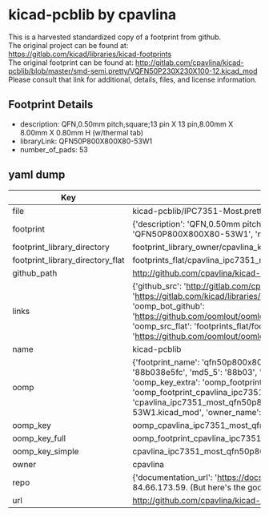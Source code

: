 # kicad-pcblib by cpavlina  
This is a harvested standardized copy of a footprint from github.  
The original project can be found at:  
https://gitlab.com/kicad/libraries/kicad-footprints  
The original footprint can be found at:
http://gitlab.com/cpavlina/kicad-pcblib/blob/master/smd-semi.pretty/VQFN50P230X230X100-12.kicad_mod
Please consult that link for additional, details, files, and license information.  
## Footprint Details
* description: QFN,0.50mm pitch,square;13 pin X 13 pin,8.00mm X 8.00mm X 0.80mm H (w/thermal tab)  
* libraryLink: QFN50P800X800X80-53W1  
* number_of_pads: 53  
## yaml dump  
| Key | Value |  
| --- | --- |  
| file | kicad-pcblib/IPC7351-Most.pretty/QFN50P800X800X80-53W1.kicad_mod |  
| footprint | {'description': 'QFN,0.50mm pitch,square;13 pin X 13 pin,8.00mm X 8.00mm X 0.80mm H (w/thermal tab)', 'libraryLink': 'QFN50P800X800X80-53W1', 'number_of_pads': 53} |  
| footprint_library_directory | footprint_library_owner/cpavlina_kicad-pcblib |  
| footprint_library_directory_flat | footprints_flat/cpavlina_ipc7351_most_qfn50p800x800x80_53w1/working |  
| github_path | http://github.com/cpavlina/kicad-pcblib/blob/master/IPC7351-Most.pretty/QFN50P800X800X80-53W1.kicad_mod |  
| links | {'github_src': 'http://gitlab.com/cpavlina/kicad-pcblib/blob/master/smd-semi.pretty/VQFN50P230X230X100-12.kicad_mod', 'github_src_repo': 'https://gitlab.com/kicad/libraries/kicad-footprints', 'oomp_bot': 'footprints/cpavlina_ipc7351_most_qfn50p800x800x80_53w1/working', 'oomp_bot_github': 'https://github.com/oomlout/oomlout_oomp_footprint_bot/tree/main/footprints/cpavlina_ipc7351_most_qfn50p800x800x80_53w1/working', 'oomp_src_flat': 'footprints_flat/footprints_flat/cpavlina_ipc7351_most_qfn50p800x800x80_53w1/working', 'oomp_src_flat_github': 'https://github.com/oomlout/oomlout_oomp_footprint_src/tree/main/footprints_flat/cpavlina_ipc7351_most_qfn50p800x800x80_53w1/working'} |  
| name | kicad-pcblib |  
| oomp | {'footprint_name': 'qfn50p800x800x80_53w1', 'library_name': 'ipc7351_most', 'md5': '88b038e5fc90678a71765c737ba91708', 'md5_10': '88b038e5fc', 'md5_5': '88b03', 'md5_6': '88b038', 'oomp_key': 'oomp_cpavlina_ipc7351_most_qfn50p800x800x80_53w1', 'oomp_key_extra': 'oomp_footprint_cpavlina_ipc7351_most_qfn50p800x800x80_53w1', 'oomp_key_full': 'oomp_footprint_cpavlina_ipc7351_most_qfn50p800x800x80_53w1_88b038', 'oomp_key_simple': 'cpavlina_ipc7351_most_qfn50p800x800x80_53w1', 'original_filename': 'kicad-pcblib/IPC7351-Most.pretty/QFN50P800X800X80-53W1.kicad_mod', 'owner_name': 'cpavlina'} |  
| oomp_key | oomp_cpavlina_ipc7351_most_qfn50p800x800x80_53w1 |  
| oomp_key_full | oomp_footprint_cpavlina_ipc7351_most_qfn50p800x800x80_53w1 |  
| oomp_key_simple | cpavlina_ipc7351_most_qfn50p800x800x80_53w1 |  
| owner | cpavlina |  
| repo | {'documentation_url': 'https://docs.github.com/rest/overview/resources-in-the-rest-api#rate-limiting', 'message': "API rate limit exceeded for 84.66.173.59. (But here's the good news: Authenticated requests get a higher rate limit. Check out the documentation for more details.)"} |  
| url | http://github.com/cpavlina/kicad-pcblib |  

